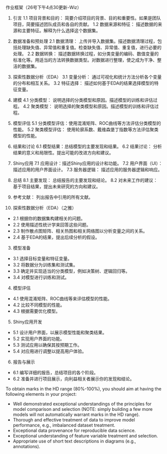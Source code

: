 作业框架（26号下午4点30更新-Wiz）
1. 引言
1.1 项目背景和目的： 简要介绍项目的背景、目的和重要性。如果是团队项目，简要描述团队成员和各自的贡献。
1.2 数据来源和特征： 描述数据的来源和主要特征。解释为什么选择这个数据集。
   
2. 数据准备和预处理 
2.1 数据清理： 上传并导入数据集。描述数据清理过程，包括处理缺失值、异常值和重复值。检查缺失值、异常值、重复值，进行必要的处理。
2.2 数据转换： 描述数据转换过程，如分类变量的编码、数值变量的标准化等。用适当的方法转换数据类型。对数据进行整理，使之成为干净、整洁的数据集。
3. 探索性数据分析（EDA）
3.1 变量分析： 通过可视化和统计方法分析各个变量的分布和相互关系。
3.2 特征选择： 描述如何基于EDA的结果选择模型的特征变量。
   
4. 建模
4.1 分类模型： 说明选择的分类模型和原因。描述模型的训练和评估过程。
4.2 聚类模型： 说明选择的聚类模型和原因。描述模型的训练和评估过程。

5. 模型评估
5.1 分类模型评估：使用混淆矩阵、ROC曲线等方法评估分类模型的性能。
5.2 聚类模型评估： 使用轮廓系数、戴维森堡丁指数等方法评估聚类模型的性能。
6. 结果和讨论
6.1 模型结果：总结模型的主要发现和结果。
6.2 结果讨论： 分析结果的意义和局限性。提出可能的改进方向和建议。

7. Shiny应用
7.1 应用设计：描述Shiny应用的设计和功能。
7.2 用户界面（UI）： 描述应用的用户界面设计。
7.3 服务器逻辑： 描述应用的服务器逻辑和响应。
   
8. 总结
8.1 主要发现： 总结报告的主要发现和结论。
8.2 对未来工作的建议： 基于项目结果，提出未来研究的方向和建议。
9. 参考文献： 列出报告中引用的所有文献。





   
2. 探索性数据分析（EDA）（之雅）
 - 2.1 根据你的数据集构建相关的问题。
 - 2.2 使用描述性统计学来回答这些问题。
 - 2.3 制作散点图矩阵、相关热图和相关网络图以分析变量之间的关系。
 - 2.4 基于EDA的结果，提出后续分析的假设。

3. 模型准备
 - 3.1 选择目标变量和特征变量。
 - 3.2 将数据分为训练集和测试集。
 - 3.3 确定并实现适当的分类模型，例如决策树、逻辑回归等。
 - 3.4 对模型进行训练和测试。

4. 模型评估
 - 4.1 使用混淆矩阵、ROC曲线等来评估模型的性能。
 - 4.2 比较不同模型的性能。
 - 4.3 根据需要优化模型。

5. Shiny应用开发
 - 5.1 设计用户界面，以展示模型性能和聚类结果。
 - 5.2 实现用户界面的功能。
 - 5.3 测试应用以确保其按预期工作。
 - 5.4 对应用进行调整以提高用户体验。

6. 报告与展示
 - 6.1 编写详细的报告，总结项目的各个阶段。
 - 6.2 准备并进行项目展示，向利益相关者展示你的发现和结论。

To obtain marks in the HD range (80%-100%), you should aim at having the following elements in your project:

- Well demonstrated exceptional understandings of the principles for model comparison and selection (NOTE: simply building a few more models will not automatically warrant marks in the HD range).
- Thorough and effective treatment of data to improve model performance, e.g., imbalanced dataset treatment.
- Exceptional data provenance for reproducible data science.
- Exceptional understanding of feature variable treatment and selection.
- Appropriate use of short text descriptions in diagrams (e.g., annotations).
